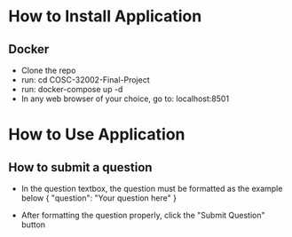 # How to Install Application
## Docker
- Clone the repo
- run: cd COSC-32002-Final-Project 
- run: docker-compose up -d
- In any web browser of your choice, go to: localhost:8501

# How to Use Application
## How to submit a question
- In the question textbox, the question must be formatted as the example below
{
    "question": "Your question here"
}

- After formatting the question properly, click the "Submit Question" button
